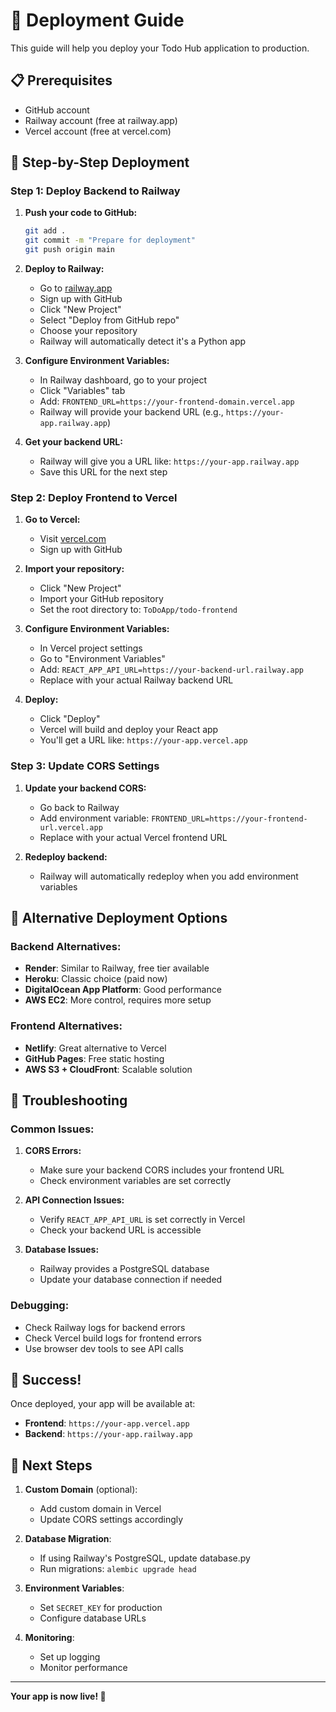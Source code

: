 # 🚀 Deployment Guide

This guide will help you deploy your Todo Hub application to production.

## 📋 Prerequisites

- GitHub account
- Railway account (free at railway.app)
- Vercel account (free at vercel.com)

## 🎯 Step-by-Step Deployment

### **Step 1: Deploy Backend to Railway**

1. **Push your code to GitHub:**
   ```bash
   git add .
   git commit -m "Prepare for deployment"
   git push origin main
   ```

2. **Deploy to Railway:**
   - Go to [railway.app](https://railway.app)
   - Sign up with GitHub
   - Click "New Project"
   - Select "Deploy from GitHub repo"
   - Choose your repository
   - Railway will automatically detect it's a Python app

3. **Configure Environment Variables:**
   - In Railway dashboard, go to your project
   - Click "Variables" tab
   - Add: `FRONTEND_URL=https://your-frontend-domain.vercel.app`
   - Railway will provide your backend URL (e.g., `https://your-app.railway.app`)

4. **Get your backend URL:**
   - Railway will give you a URL like: `https://your-app.railway.app`
   - Save this URL for the next step

### **Step 2: Deploy Frontend to Vercel**

1. **Go to Vercel:**
   - Visit [vercel.com](https://vercel.com)
   - Sign up with GitHub

2. **Import your repository:**
   - Click "New Project"
   - Import your GitHub repository
   - Set the root directory to: `ToDoApp/todo-frontend`

3. **Configure Environment Variables:**
   - In Vercel project settings
   - Go to "Environment Variables"
   - Add: `REACT_APP_API_URL=https://your-backend-url.railway.app`
   - Replace with your actual Railway backend URL

4. **Deploy:**
   - Click "Deploy"
   - Vercel will build and deploy your React app
   - You'll get a URL like: `https://your-app.vercel.app`

### **Step 3: Update CORS Settings**

1. **Update your backend CORS:**
   - Go back to Railway
   - Add environment variable: `FRONTEND_URL=https://your-frontend-url.vercel.app`
   - Replace with your actual Vercel frontend URL

2. **Redeploy backend:**
   - Railway will automatically redeploy when you add environment variables

## 🔧 Alternative Deployment Options

### **Backend Alternatives:**
- **Render**: Similar to Railway, free tier available
- **Heroku**: Classic choice (paid now)
- **DigitalOcean App Platform**: Good performance
- **AWS EC2**: More control, requires more setup

### **Frontend Alternatives:**
- **Netlify**: Great alternative to Vercel
- **GitHub Pages**: Free static hosting
- **AWS S3 + CloudFront**: Scalable solution

## 🐛 Troubleshooting

### **Common Issues:**

1. **CORS Errors:**
   - Make sure your backend CORS includes your frontend URL
   - Check environment variables are set correctly

2. **API Connection Issues:**
   - Verify `REACT_APP_API_URL` is set correctly in Vercel
   - Check your backend URL is accessible

3. **Database Issues:**
   - Railway provides a PostgreSQL database
   - Update your database connection if needed

### **Debugging:**
- Check Railway logs for backend errors
- Check Vercel build logs for frontend errors
- Use browser dev tools to see API calls

## 🎉 Success!

Once deployed, your app will be available at:
- **Frontend**: `https://your-app.vercel.app`
- **Backend**: `https://your-app.railway.app`

## 📝 Next Steps

1. **Custom Domain** (optional):
   - Add custom domain in Vercel
   - Update CORS settings accordingly

2. **Database Migration**:
   - If using Railway's PostgreSQL, update database.py
   - Run migrations: `alembic upgrade head`

3. **Environment Variables**:
   - Set `SECRET_KEY` for production
   - Configure database URLs

4. **Monitoring**:
   - Set up logging
   - Monitor performance

---

**Your app is now live! 🚀** 